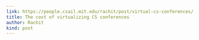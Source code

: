 ```yaml
---
link: https://people.csail.mit.edu/rachit/post/virtual-cs-conferences/
title: The cost of virtualizing CS conferences
author: Rachit
kind: post
---
```

